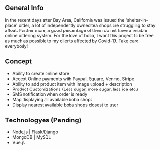 ## General Info
In the recent days after Bay Area, California was issued the 'shelter-in-place' order, a lot of independently owned tea shops are struggling to stay afloat. Further more, a good percentage of them do not have a reliable online ordering system. For the love of boba, I want this project to be free as much as possible to my clients affected by Covid-19. Take care everybody!

## Concept
* Ability to create online store
* Accept Online payments with Paypal, Square, Venmo, Stripe
* Ability to add product item with image upload + description
* Product Customizations (Less sugar, more sugar, less ice etc.)
* SMS notification when order is ready
* Map displaying all available boba shops
* Display nearest available boba shops closest to user

## Technologyes (Pending)
* Node.js | Flask/Django
* MongoDB | MySQL
* Vue.js